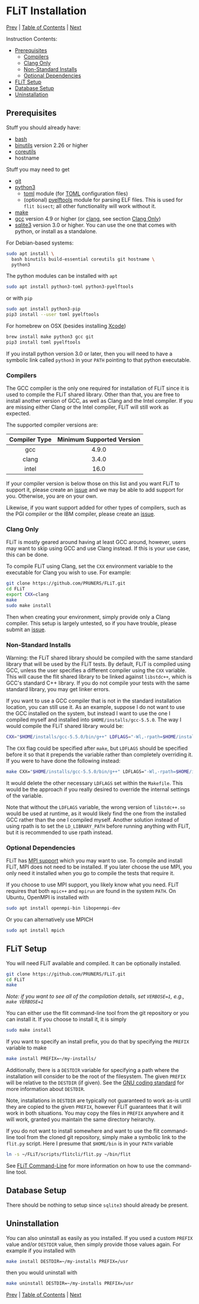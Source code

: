 # FLiT Installation

[Prev](release-notes.md)
|
[Table of Contents](README.md)
|
[Next](litmus-tests.md)

Instruction Contents:

* [Prerequisites](#prerequisites)
  * [Compilers](#compilers)
  * [Clang Only](#clang-only)
  * [Non-Standard Installs](#non-standard-installs)
  * [Optional Dependencies](#optional-dependencies)
* [FLiT Setup](#flit-setup)
* [Database Setup](#database-setup)
* [Uninstallation](#uninstallation)

## Prerequisites

Stuff you should already have:

* [bash](https://www.gnu.org/software/bash)
* [binutils](https://www.gnu.org/software/binutils) version 2.26 or higher
* [coreutils](https://www.gnu.org/software/coreutils/coreutils.html)
* hostname

Stuff you may need to get

* [git](https://git-scm.com)
* [python3](https://www.python.org)
  * [toml](https://github.com/uiri/toml) module (for
    [TOML](https://github.com/toml-lang/toml) configuration files)
  * (optional) [pyelftools](https://github.com/eliben/pyelftools) module for
    parsing ELF files.  This is used for `flit bisect`; all other functionality
    will work without it.
* [make](https://www.gnu.org/software/make)
* [gcc](https://gcc.gnu.org) version 4.9 or higher (or
  [clang](https://clang.llvm.org), see section [Clang Only](#clang-only))
* [sqlite3](https://sqlite.org) version 3.0 or higher.
  You can use the one that comes with python, or install as a standalone.

For Debian-based systems:

```bash
sudo apt install \
  bash binutils build-essential coreutils git hostname \
  python3
```

The python modules can be installed with `apt`

```bash
sudo apt install python3-toml python3-pyelftools
```

or with `pip`

```bash
sudo apt install python3-pip
pip3 install --user toml pyelftools
```

For homebrew on OSX (besides installing [Xcode](https://developer.apple.com/xcode))

```bash
brew install make python3 gcc git
pip3 install toml pyelftools
```

If you install python version 3.0 or later, then you will need to have a
symbolic link called `python3` in your `PATH` pointing to that python
executable.


### Compilers

The GCC compiler is the only one required for installation of FLiT since it is
used to compile the FLiT shared library.  Other than that, you are free to
install another version of GCC, as well as Clang and the Intel compiler.  If
you are missing either Clang or the Intel compiler, FLiT will still work as
expected.

The supported compiler versions are:

| Compiler Type | Minimum Supported Version |
|:-------------:|:-------------------------:|
| gcc           | 4.9.0                     |
| clang         | 3.4.0                     |
| intel         | 16.0                      |

If your compiler version is below those on this list and you want FLiT to
support it, please create an [issue](https://github.com/PRUNERS/FLiT/issues)
and we may be able to add support for you.  Otherwise, you are on your own.

Likewise, if you want support added for other types of compilers, such as the
PGI compiler or the IBM compiler, please create an
[issue](https://github.com/PRUNERS/FLiT/issues).


### Clang Only

FLiT is mostly geared around having at least GCC around, however, users may
want to skip using GCC and use Clang instead.  If this is your use case, this
can be done.

To compile FLiT using Clang, set the `CXX` environment variable to the
executable for Clang you wish to use.  For example:

```bash
git clone https://github.com/PRUNERS/FLiT.git
cd FLiT
export CXX=clang
make
sudo make install
```

Then when creating your environment, simply provide only a Clang compiler.
This setup is largely untested, so if you have trouble, please submit an
[issue](https://github.com/PRUNERS/FLiT/issues).


### Non-Standard Installs

Warning: the FLiT shared library should be compiled with the same standard library
that will be used by the FLiT tests.  By default, FLiT is compiled using GCC,
unless the user specifies a different compiler using the `CXX` variable.  This
will cause the flit shared library to be linked against `libstdc++`, which is
GCC's standard C++ library. If you do not compile your tests with the same
standard library, you may get linker errors.

If you want to use a GCC compiler that is not in the standard installation
location, you can still use it.  As an example, suppose I do not want to use
the GCC installed on the system, but instead I want to use the one I compiled
myself and installed into `$HOME/installs/gcc-5.5.0`.  The way I would compile
the FLiT shared library would be:

```bash
CXX="$HOME/installs/gcc-5.5.0/bin/g++" LDFLAGS="-Wl,-rpath=$HOME/installs/gcc-5.5.0/lib64" make
```

The `CXX` flag could be specified after `make`, but `LDFLAGS` should be
specified before it so that it prepends the variable rather than completely
overriding it.  If you were to have done the following instead:

```bash
make CXX="$HOME/installs/gcc-5.5.0/bin/g++" LDFLAGS="-Wl,-rpath=$HOME/installs/gcc-5.5.0/lib64"
```

It would delete the other necessary `LDFLAGS` set within the `Makefile`.  This
would be the approach if you really desired to override the internal settings
of the variable.

Note that without the `LDFLAGS` variable, the wrong version of `libstdc++.so`
would be used at runtime, as it would likely find the one from the installed
GCC rather than the one I compiled myself.  Another solution instead of using
rpath is to set the `LD_LIBRARY_PATH` before running anything with FLiT, but it
is recommended to use rpath instead.


### Optional Dependencies

FLiT has [MPI support](mpi-support.md) which you may want to use.  To compile
and install FLiT, MPI does not need to be installed.  If you later choose the
use MPI, you only need it installed when you go to compile the tests that
require it.

If you choose to use MPI support, you likely know what you need.  FLiT requires
that both `mpic++` and `mpirun` are found in the system `PATH`.  On Ubuntu,
OpenMPI is installed with

```bash
sudo apt install openmpi-bin libopenmpi-dev
```

Or you can alternatively use MPICH

```bash
sudo apt install mpich
```

## FLiT Setup

You will need FLiT available and compiled.  It can be optionally installed.

```bash
git clone https://github.com/PRUNERS/FLiT.git
cd FLiT
make
```

_Note: if you want to see all of the compilation details, set `VERBOSE=1`,
e.g., `make VERBOSE=1`_

You can either use the flit command-line tool from the git repository or you
can install it.  If you choose to install it, it is simply

```bash
sudo make install
```

If you want to specify an install prefix, you do that by specifying the
`PREFIX` variable to make

```bash
make install PREFIX=~/my-installs/
```

Additionally, there is a `DESTDIR` variable for specifying a path where the
installation will consider to be the root of the filesystem.  The given `PREFIX`
will be relative to the `DESTDIR` (if given).  See the
[GNU coding standard](https://www.gnu.org/prep/standards/html_node/DESTDIR.html)
for more information about `DESTDIR`.

Note, installations in `DESTDIR` are typically not guaranteed to work as-is
until they are copied to the given `PREFIX`, however FLiT guarantees that it
will work in both situations.  You may copy the files in `PREFIX` anywhere and
it will work, granted you maintain the same directory heirarchy.

If you do not want to install somewhere and want to use the flit command-line
tool from the cloned git repository, simply make a symbolic link to the
`flit.py` script.  Here I presume that `$HOME/bin` is in your `PATH` variable

```bash
ln -s ~/FLiT/scripts/flitcli/flit.py ~/bin/flit
```

See [FLiT Command-Line](flit-command-line.md) for more information on how to
use the command-line tool.

## Database Setup

There should be nothing to setup since `sqlite3` should already be present.

## Uninstallation

You can also uninstall as easily as you installed.  If you used a custom
`PREFIX` value and/or `DESTDIR` value, then simply provide those values again.
For example if you installed with

```bash
make install DESTDIR=~/my-installs PREFIX=/usr
```

then you would uninstall with

```bash
make uninstall DESTDIR=~/my-installs PREFIX=/usr
```

[Prev](release-notes.md)
|
[Table of Contents](README.md)
|
[Next](litmus-tests.md)
